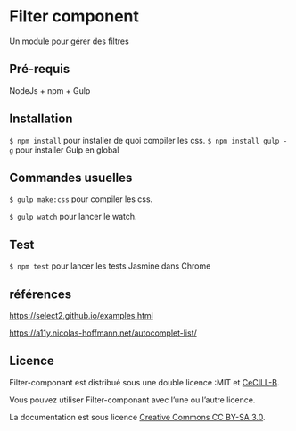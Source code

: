 # Filter component

Un module pour gérer des filtres


## Pré-requis

NodeJs + npm + Gulp


## Installation

```$ npm install``` pour installer de quoi compiler les css.
```$ npm install gulp -g``` pour installer Gulp en global

## Commandes usuelles

```$ gulp make:css``` pour compiler les css.

```$ gulp watch``` pour lancer le watch.

## Test

```$ npm test``` pour lancer les tests Jasmine dans Chrome

## références

https://select2.github.io/examples.html

https://a11y.nicolas-hoffmann.net/autocomplet-list/


## Licence

Filter-componant est distribué sous une double licence :MIT et [CeCILL-B](http://www.cecill.info/licences/Licence_CeCILL-B_V1-fr.html).

Vous pouvez utiliser Filter-componant avec l’une ou l’autre licence.

La documentation est sous licence [Creative Commons CC BY-SA 3.0](https://creativecommons.org/licenses/by-sa/3.0/fr/).
